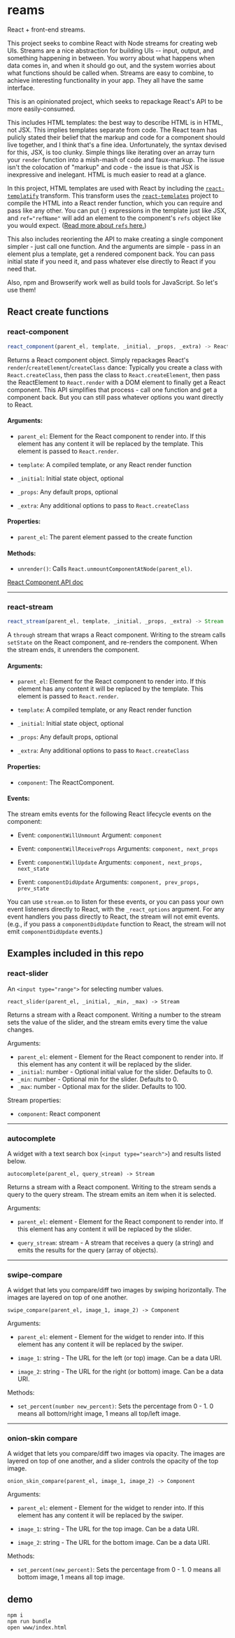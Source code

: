 # reams

React + front-end streams.

This project seeks to combine React with Node streams for creating web UIs. Streams are a nice abstraction for building UIs -- input, output, and something happening in between. You worry about what happens when data comes in, and when it should go out, and the system worries about what functions should be called when. Streams are easy to combine, to achieve interesting functionality in your app. They all have the same interface.

This is an opinionated project, which seeks to repackage React's API to be more easily-consumed.

This includes HTML templates: the best way to describe HTML is in HTML, not JSX. This implies templates separate from code. The React team has pulicly stated their belief that the markup and code for a component should live together, and I think that's a fine idea. Unfortunately, the syntax devised for this, JSX, is too clunky. Simple things like iterating over an array turn your `render` function into a mish-mash of code and faux-markup. The issue isn't the colocation of "markup" and code - the issue is that JSX is inexpressive and inelegant. HTML is much easier to read at a glance.

In this project, HTML templates are used with React by including the [`react-templatify`](https://github.com/gja/react-templatify) transform. This transform uses the [`react-templates`](https://github.com/wix/react-templates) project to compile the HTML into a React render function, which you can require and pass like any other. You can put `{}` expressions in the template just like JSX, and `ref="refName"` will add an element to the component's `refs` object like you would expect. ([Read more about `refs` here.](http://facebook.github.io/react/docs/more-about-refs.html))

This also includes reorienting the API to make creating a single component simpler - just call one function. And the arguments are simple - pass in an element plus a template, get a rendered component back. You can pass initial state if you need it, and pass whatever else directly to React if you need that.

Also, npm and Browserify work well as build tools for JavaScript. So let's use them!


## React create functions

### react-component

```javascript
react_component(parent_el, template, _initial, _props, _extra) -> ReactComponent
```

Returns a React component object. Simply repackages React's `render`/`createElement`/`createClass` dance: Typically you create a class with `React.createClass`, then pass the class to `React.createElement`, then pass the ReactElement to `React.render` with a DOM element to finally get a React component. This API simplifies that process - call one function and get a component back. But you can still pass whatever options you want directly to React.

#### Arguments:

- `parent_el`: Element for the React component to render into. If this
  element has any content it will be replaced by the template. This element is
  passed to `React.render`.

- `template`: A compiled template, or any React render function

- `_initial`: Initial state object, optional

- `_props`: Any default props, optional

- `_extra`: Any additional options to pass to `React.createClass`

#### Properties:

- `parent_el`: The parent element passed to the create function

#### Methods:

- `unrender()`: Calls `React.unmountComponentAtNode(parent_el)`.


[React Component API doc](http://facebook.github.io/react/docs/component-api.html)

----

### react-stream

```javascript
react_stream(parent_el, template, _initial, _props, _extra) -> Stream
```

A `through` stream that wraps a React component. Writing to the stream calls `setState` on the React component, and re-renders the component. When the stream ends, it unrenders the component.

#### Arguments:

- `parent_el`: Element for the React component to render into. If this element has any content it will be replaced by the template. This element is passed to `React.render`.

- `template`: A compiled template, or any React render function

- `_initial`: Initial state object, optional

- `_props`: Any default props, optional

- `_extra`: Any additional options to pass to `React.createClass`

#### Properties:

- `component`: The ReactComponent.

#### Events: 

The stream emits events for the following React lifecycle events on the component:

- Event: `componentWillUnmount` Argument: `component`

- Event: `componentWillReceiveProps` Arguments: `component, next_props`

- Event: `componentWillUpdate` Arguments: `component, next_props, next_state`

- Event: `componentDidUpdate` Arguments: `component, prev_props, prev_state`


You can use `stream.on` to listen for these events, or you can pass your own event listeners directly to React, with the `_react_options` argument. For any event handlers you pass directly to React, the stream will not emit events. (e.g., if you pass a `componentDidUpdate` function to React, the stream will not emit `componentDidUpdate` events.)


## Examples included in this repo

### react-slider

An `<input type="range">` for selecting number values.

`react_slider(parent_el, _initial, _min, _max) -> Stream`

Returns a stream with a React component. Writing a number to the stream sets the value of the slider, and the stream emits every time the value changes.

Arguments:

- `parent_el`: element - Element for the React component to render into. If this element has any content it will be replaced by the slider.
- `_initial`: number - Optional initial value for the slider. Defaults to 0.
- `_min`: number - Optional min for the slider. Defaults to 0.
- `_max`: number - Optional max for the slider. Defaults to 100.

Stream properties:

- `component`: React component

----

### autocomplete
A widget with a text search box (`<input type="search">`) and results listed below.

`autocomplete(parent_el, query_stream) -> Stream`

Returns a stream with a React component. Writing to the stream sends a query to the query stream. The stream emits an item when it is selected.

Arguments:

- `parent_el`: element - Element for the React component to render into. If this element has any content it will be replaced by the slider.

- `query_stream`: stream - A stream that receives a query (a string) and emits the results for the query (array of objects).

----

### swipe-compare

A widget that lets you compare/diff two images by swiping horizontally. The images are layered on top of one another.

`swipe_compare(parent_el, image_1, image_2) -> Component`

Arguments:

- `parent_el`: element - Element for the widget to render into. If this element has any content it will be replaced by the swiper.

- `image_1`: string - The URL for the left (or top) image. Can be a data URI.

- `image_2`: string - The URL for the right (or bottom) image. Can be a data URI.

Methods:

- `set_percent(number new_percent)`: Sets the percentage from 0 - 1. 0 means all bottom/right image, 1 means all top/left image.

----

### onion-skin compare

A widget that lets you compare/diff two images via opacity. The images are layered on top of one another, and a slider controls the opacity of the top image.

`onion_skin_compare(parent_el, image_1, image_2) -> Component`

Arguments:

- `parent_el`: element - Element for the widget to render into. If this element has any content it will be replaced by the swiper.

- `image_1`: string - The URL for the top image. Can be a data URI.

- `image_2`: string - The URL for the bottom image. Can be a data URI.

Methods:

- `set_percent(new_percent)`: Sets the percentage from 0 - 1. 0 means all bottom image, 1 means all top image.


## demo

```
npm i
npm run bundle
open www/index.html
```
